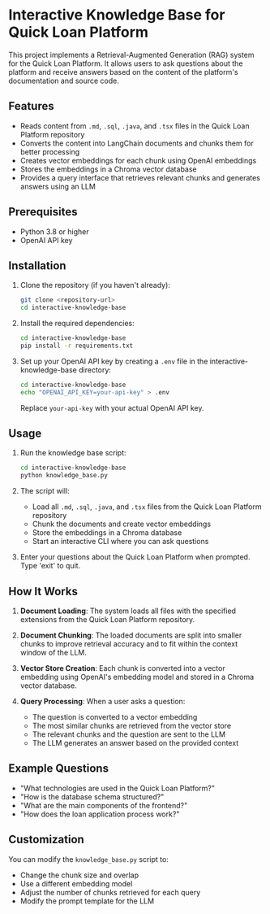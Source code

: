 # Interactive Knowledge Base for Quick Loan Platform

This project implements a Retrieval-Augmented Generation (RAG) system for the Quick Loan Platform. It allows users to ask questions about the platform and receive answers based on the content of the platform's documentation and source code.

## Features

- Reads content from `.md`, `.sql`, `.java`, and `.tsx` files in the Quick Loan Platform repository
- Converts the content into LangChain documents and chunks them for better processing
- Creates vector embeddings for each chunk using OpenAI embeddings
- Stores the embeddings in a Chroma vector database
- Provides a query interface that retrieves relevant chunks and generates answers using an LLM

## Prerequisites

- Python 3.8 or higher
- OpenAI API key

## Installation

1. Clone the repository (if you haven't already):
   ```bash
   git clone <repository-url>
   cd interactive-knowledge-base
   ```

2. Install the required dependencies:
   ```bash
   cd interactive-knowledge-base
   pip install -r requirements.txt
   ```

3. Set up your OpenAI API key by creating a `.env` file in the interactive-knowledge-base directory:
   ```bash
   cd interactive-knowledge-base
   echo "OPENAI_API_KEY=your-api-key" > .env
   ```
   Replace `your-api-key` with your actual OpenAI API key.

## Usage

1. Run the knowledge base script:
   ```bash
   cd interactive-knowledge-base
   python knowledge_base.py
   ```

2. The script will:
   - Load all `.md`, `.sql`, `.java`, and `.tsx` files from the Quick Loan Platform repository
   - Chunk the documents and create vector embeddings
   - Store the embeddings in a Chroma database
   - Start an interactive CLI where you can ask questions

3. Enter your questions about the Quick Loan Platform when prompted. Type 'exit' to quit.

## How It Works

1. **Document Loading**: The system loads all files with the specified extensions from the Quick Loan Platform repository.

2. **Document Chunking**: The loaded documents are split into smaller chunks to improve retrieval accuracy and to fit within the context window of the LLM.

3. **Vector Store Creation**: Each chunk is converted into a vector embedding using OpenAI's embedding model and stored in a Chroma vector database.

4. **Query Processing**: When a user asks a question:
   - The question is converted to a vector embedding
   - The most similar chunks are retrieved from the vector store
   - The relevant chunks and the question are sent to the LLM
   - The LLM generates an answer based on the provided context

## Example Questions

- "What technologies are used in the Quick Loan Platform?"
- "How is the database schema structured?"
- "What are the main components of the frontend?"
- "How does the loan application process work?"

## Customization

You can modify the `knowledge_base.py` script to:
- Change the chunk size and overlap
- Use a different embedding model
- Adjust the number of chunks retrieved for each query
- Modify the prompt template for the LLM

